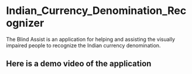 # Indian_Currency_Denomination_Recognizer
The Blind Assist is an application for helping and assisting the visually impaired people to recognize the Indian currency denomination.

## Here is a demo video of the application
